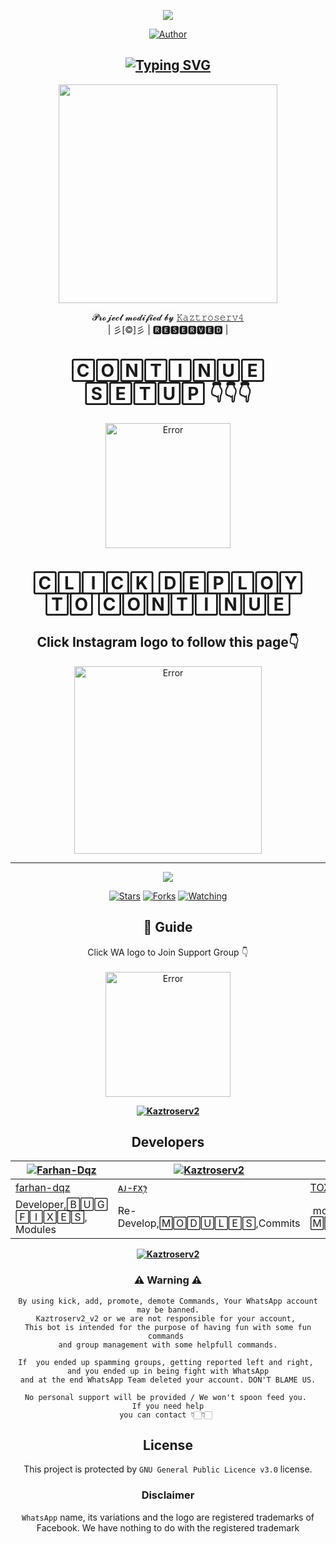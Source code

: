 
<div align="center">
  <p align="center">
<span class="avatar"><img src="https://github.com/Aj-fx/Kaztroserv2/blob/master/plugins/Ctonfs8p1Jq5.gif"> </a></span>
</p>
<p align="center">
<a href="https://github.com/cyberchekuthan"><img title="Author" src="https://img.shields.io/badge/Author-ꪶ͢ᴀᴊ ғxꫂ⁩-cyberchekuthan/Kaztroserv2?color=blue&style=for-the-badge&logo=whatsapp"></a>
</p>
</div>
<div align="center">

## [![Typing SVG](https://readme-typing-svg.herokuapp.com?font=Lemon+milk&color=F7000&lines=Welcome+to+𝙺𝚊𝚣𝚝𝚛𝚘𝚜𝚎𝚛𝚟𝟺+WA+Bot+repo;Created+by+Aj+fx;This+is+a+userbot+privet+and+public+bot;With+more+features)](https://git.io/typing-svg)
  
  <p align="center">
<span class="avatar"><img height='350' src="http://i.imgur.com/jDkKLYG.jpegalt"> </a></span>
</p>

<p align="center">
𝓟𝓻𝓸𝓳𝓮𝓬𝓽 𝓶𝓸𝓭𝓲𝓯𝓲𝓮𝓭 𝓫𝔂 <a href="https://github.com/cyberchekuthan">𝙺𝚊𝚣𝚝𝚛𝚘𝚜𝚎𝚛𝚟𝟺</a>
    <br>
       | 彡[©]彡 |
        🆁🅴🆂🅴🆁🆅🅴🅳 |
    <br> 
</p>

# 🄲🄾🄽🅃🄸🄽🅄🄴 🅂🄴🅃🅄🄿 👇👇👇
<div align="center"> 
  
  <a href="https://github.com/Aj-fx/Kaztroserv2/blob/master/plugins/README.md"><span class="avatar"><img height='200' src="https://github.com/Aj-fx/Kaztroserv2/blob/master/plugins/deploy.svg" alt="Error"> </a></span>

# 🄲🄻🄸🄲🄺 🄳🄴🄿🄻🄾🅈 🅃🄾 🄲🄾🄽🅃🄸🄽🅄🄴

## Click Instagram logo to follow this page👇

  <a href="https://instagram.com/ajayan_007?utm_medium=copy_link"><span class="avatar"><img height='300' src="./photo/instagram.png" alt="Error"> </a></span>
  



----

  <p align="center">
  <a href="httsp://github.com/Aj-fx/Kaztroserv2">
    
<a href="https://github.com/Aj-fx/followers">
<img src="https://img.shields.io/github/repo-size/cyberchekuthan/Kaztroserv2_v2?color=green&label=Repo%20total%20size&style=plastic">
<p align="center">
<a href="https://github.com/Aj-fx/followers"
<img title="Followers" src="https://img.shields.io/github/followers/Aj-fx?color=blue&style=flat-square"></a>
<a href="https://github.com/Aj-fx/Kaztroserv2/stargazers/"><img title="Stars" src="https://img.shields.io/github/stars/Aj-fx/Kaztroserv2?color=blue&style=flat-square"></a>
<a href="https://github.com/Aj-fx/Kaztroserv2/network/members"><img title="Forks" src="https://img.shields.io/github/forks/Aj-fx/Kaztroserv2?color=blue&style=flat-square"></a>
<a href="https://github.com/Aj-fx/Kaztroserv2/watchers"><img title="Watching" src="https://img.shields.io/github/watchers/Aj-fx/Kaztroserv2?label=Watchers&color=blue&style=flat-square"></a>
</p>

## 📢 Guide
Click WA logo to Join Support Group 👇
    <br>
<br>
     <a href="https://chat.whatsapp.com/L38gYwSPTBILW3K4kdvMY1"><span class="avatar"><img height='200' src="https://github.com/Alien-alfa/PublicBot/blob/main/wlogo.svg.png" alt="Error"> </a></span>
  <div align="center">
    
**[![Kaztroserv2](https://raw.githubusercontent.com/rodrigograca31/rodrigograca31/master/matrix.svg)](http://wa.me/918281440156?text=Can%20you%20help%20bro)**
 


## Developers
  <div align="center">
    
  [![Farhan-Dqz](https://github.com/farhan-dqz.png?size=100)](https://github.com/farhan-dqz) | [![Kaztroserv2](https://github.com/Aj-fx.png?size=100)](https://github.com/Aj-fx) |  [![TOXIC4L!3N](https://github.com/Alien-alfa.png?size=100)](https://github.com/AI-VIKI) | [![afnanplk](https://github.com/afnanplk.png?size=100)](https://github.com/afnanplk) 
----|----|----|----
[farhan-dqz](https://github.com/farhan-dqz) | [ᴀᴊ-ғxꫂ⁩](https://github.com/Aj-fx) | [TOXIC4L!3N](https://github.com/AI-VIKI) | [afnanplk](https://github.com/afnanplk) 
Developer,🄱🅄🄶 🄵🄸🅇🄴🅂, Modules| Re-Develop,🄼🄾🄳🅄🄻🄴🅂,Commits |  modifying & 🄼🄰🄽🄰🄶🄴🄼🄴🄽🅃 | Bug Fixes,🄼🄾🄳🅄🄻🄴🅂 
  </div>
    
**[![Kaztroserv2](https://raw.githubusercontent.com/rodrigograca31/rodrigograca31/master/matrix.svg)](http://wa.me/918281440156?text=Can%20you%20help%20bro)**
    
### ⚠ Warning ⚠

```
By using kick, add, promote, demote Commands, Your WhatsApp account may be banned.
Kaztroserv2_v2 or we are not responsible for your account, 
This bot is intended for the purpose of having fun with some fun commands 
and group management with some helpfull commands.

If  you ended up spamming groups, getting reported left and right, 
and you ended up in being fight with WhatsApp
and at the end WhatsApp Team deleted your account. DON'T BLAME US.

No personal support will be provided / We won't spoon feed you. 
If you need help
you can contact 👇🏻👇🏻 
```


## License
This project is protected by `GNU General Public Licence v3.0` license.

### Disclaimer
`WhatsApp` name, its variations and the logo are registered trademarks of Facebook. We have nothing to do with the registered trademark
